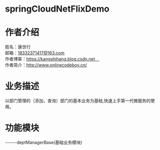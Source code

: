 # springCloudNetFlixDemo
# 作者介绍
姓名：康世行<br/>
邮箱：18332371417@163.com <br/>
作者博客：https://kangshihang.blog.csdn.net   <br/>
作者简介：http://www.onlinecodeboy.cn/      <br/>
# 业务描述
以部门管理的（添加，查询）部门的基本业务为基础,快速上手第一代微服务的使用。
# 功能模块
------deptManagerBase(基础业务模块)<br/>
 

